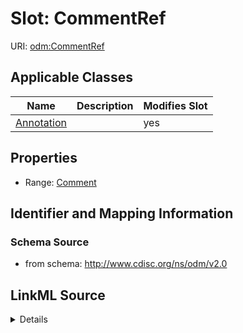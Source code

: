 # Slot: CommentRef

URI: [odm:CommentRef](http://www.cdisc.org/ns/odm/v2.0/CommentRef)



<!-- no inheritance hierarchy -->




## Applicable Classes

| Name | Description | Modifies Slot |
| --- | --- | --- |
[Annotation](Annotation.md) |  |  yes  |







## Properties

* Range: [Comment](Comment.md)





## Identifier and Mapping Information







### Schema Source


* from schema: http://www.cdisc.org/ns/odm/v2.0




## LinkML Source

<details>
```yaml
name: CommentRef
from_schema: http://www.cdisc.org/ns/odm/v2.0
rank: 1000
alias: CommentRef
domain_of:
- Annotation
range: Comment

```
</details>